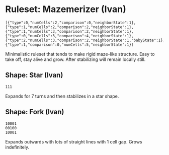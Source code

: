 # Ruleset: Mazemerizer (Ivan)
```
[{"type":0,"numCells":2,"comparison":0,"neighborState":1},{"type":1,"numCells":2,"comparison":2,"neighborState":1},{"type":1,"numCells":3,"comparison":2,"neighborState":1},{"type":0,"numCells":3,"comparison":4,"neighborState":1},{"type":2,"numCells":3,"comparison":2,"neighborState":1,"babyState":1},{"type":1,"comparison":0,"numCells":5,"neighborState":1}]
```

Minimalistic ruleset that tends to make rigid maze-like structure. Easy to take off, stay alive and grow. After stabilizing will remain locally still.

## Shape: Star (Ivan)
```
111
```

Expands for 7 turns and then stabilizes in a star shape.

## Shape: Fork (Ivan)
```
10001
00100
10001
```

Expands outwards with lots of straight lines with 1 cell gap. Grows indefinitely.